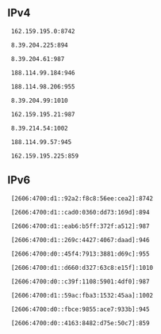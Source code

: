 ## IPv4
```
 162.159.195.0:8742
```
```
 8.39.204.225:894
```
```
 8.39.204.61:987
```
```
 188.114.99.184:946
```
```
 188.114.98.206:955
```
```
 8.39.204.99:1010
```
```
 162.159.195.21:987
```
```
 8.39.214.54:1002
```
```
 188.114.99.57:945
```
```
 162.159.195.225:859
```

## IPv6
```
 [2606:4700:d1::92a2:f8c8:56ee:cea2]:8742
```
```
 [2606:4700:d1::cad0:0360:dd73:169d]:894
```
```
 [2606:4700:d1::eab6:b5ff:372f:a512]:987
```
```
 [2606:4700:d1::269c:4427:4067:daad]:946
```
```
 [2606:4700:d0::45f4:7913:3881:d69c]:955
```
```
 [2606:4700:d1::d660:d327:63c8:e15f]:1010
```
```
 [2606:4700:d0::c39f:1108:5901:4df0]:987
```
```
 [2606:4700:d1::59ac:fba3:1532:45aa]:1002
```
```
 [2606:4700:d0::fbce:9855:ace7:933b]:945
```
```
 [2606:4700:d0::4163:8482:d75e:50c7]:859
```
